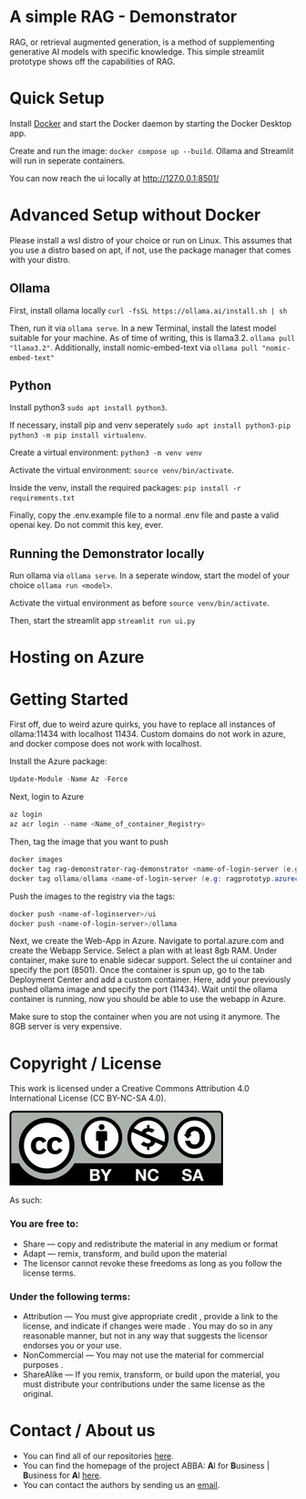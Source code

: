 # A simple RAG - Demonstrator

RAG, or retrieval augmented generation, is a method of supplementing generative AI models with specific knowledge. This simple streamlit prototype shows off the capabilities of RAG.

# Quick Setup

Install [Docker](https://docs.docker.com/desktop/setup/install/windows-install/) and start the Docker daemon by starting the Docker Desktop app.

Create and run the image: `docker compose up --build`. Ollama and Streamlit will run in seperate containers.

You can now reach the ui locally at http://127.0.0.1:8501/

# Advanced Setup without Docker

Please install a wsl distro of your choice or run on Linux. This assumes that you use a distro based on apt, if not, use the package manager that comes with your distro. 

## Ollama

First, install ollama locally
`curl -fsSL https://ollama.ai/install.sh | sh`

Then, run it via `ollama serve`. In a new Terminal, install the latest model suitable for your machine. As of time of writing, this is llama3.2. `ollama pull "llama3.2"`. Additionally, install nomic-embed-text via `ollama pull "nomic-embed-text"` 

## Python

Install python3 `sudo apt install python3`. 

If necessary, install pip and venv seperately `sudo apt install python3-pip` `python3 -m pip install virtualenv`.

Create a virtual environment: `python3 -m venv venv`

Activate the virtual environment: `source venv/bin/activate`. 

Inside the venv, install the required packages: `pip install -r requirements.txt`

Finally, copy the .env.example file to a normal .env file and paste a valid openai key. Do not commit this key, ever. 

## Running the Demonstrator locally

Run ollama via `ollama serve`. In a seperate window, start the model of your choice `ollama run <model>`. 

Activate the virtual environment as before `source venv/bin/activate`. 

Then, start the streamlit app `streamlit run ui.py`

# Hosting on Azure


# Getting Started

First off, due to weird azure quirks, you have to replace all instances of ollama:11434 with localhost 11434. Custom domains do not work in azure, and docker compose does not work with localhost.  

Install the Azure package:

```Powershell
Update-Module -Name Az -Force
```

Next, login to Azure

``` Powershell
az login
az acr login --name <Name_of_container_Registry>
```

Then, tag the image that you want to push

``` Powershell
docker images
docker tag rag-demonstrator-rag-demonstrator <name-of-login-server (e.g: ragprototyp.azurecr.io)>/ui
docker tag ollama/ollama <name-of-login-server (e.g: ragprototyp.azurecr.io)>/ollama
```

Push the images to the registry via the tags:

``` PowerShell
docker push <name-of-loginserver>/ui
docker push <name-of-login-server>/ollama
```

Next, we create the Web-App in Azure. Navigate to portal.azure.com and create the Webapp Service. Select a plan with at least 8gb RAM. Under container, make sure to enable sidecar support. Select the ui container and specify the port (8501). Once the container is spun up, go to the tab Deployment Center and add a custom container. Here, add your previously pushed ollama image and specify the port (11434). Wait until the ollama container is running, now you should be able to use the webapp in Azure.

Make sure to stop the container when you are not using it anymore. The 8GB server is very expensive.

# Copyright / License
This work is licensed under a Creative Commons Attribution 4.0 International License (CC BY-NC-SA 4.0).

![](CC-BY-NC-SA.jpg)
 
As such:

### You are free to:
* Share — copy and redistribute the material in any medium or format
* Adapt — remix, transform, and build upon the material
* The licensor cannot revoke these freedoms as long as you follow the license terms.

### Under the following terms:
* Attribution — You must give appropriate credit , provide a link to the license, and indicate if changes were made . You may do so in any reasonable manner, but not in any way that suggests the licensor endorses you or your use.
* NonCommercial — You may not use the material for commercial purposes .
* ShareAlike — If you remix, transform, or build upon the material, you must distribute your contributions under the same license as the original.

# Contact / About us
* You can find all of our repositories [here](https://github.com/orgs/AI-for-Business/repositories).
* You can find the homepage of the project ABBA: **A**I for **B**usiness | **B**usiness for **A**I
[here](https://abba-project.de/).
* You can contact the authors by sending us an [email](mailto:abba-services@fim-rc.de).
